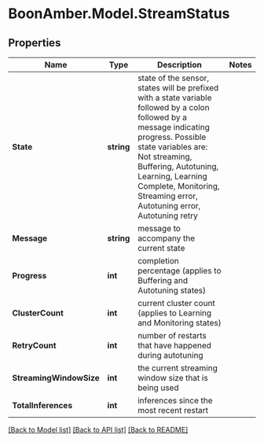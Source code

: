 # BoonAmber.Model.StreamStatus

## Properties

Name | Type | Description | Notes
------------ | ------------- | ------------- | -------------
**State** | **string** | state of the sensor, states will be prefixed with a state variable  followed by a colon followed by a message indicating progress.  Possible state variables  are: Not streaming, Buffering, Autotuning, Learning, Learning Complete, Monitoring,  Streaming error,  Autotuning error, Autotuning retry | 
**Message** | **string** | message to accompany the current state | 
**Progress** | **int** | completion percentage (applies to Buffering and Autotuning states) | 
**ClusterCount** | **int** | current cluster count (applies to Learning and Monitoring states) | 
**RetryCount** | **int** | number of restarts that have happened during autotuning | 
**StreamingWindowSize** | **int** | the current streaming window size that is being used | 
**TotalInferences** | **int** | inferences since the most recent restart | 

[[Back to Model list]](../README.md#documentation-for-models) [[Back to API list]](../README.md#documentation-for-api-endpoints) [[Back to README]](../README.md)

